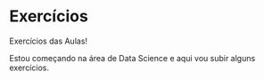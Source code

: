 # Exercícios
Exercícios das Aulas!

Estou começando na área de Data Science e aqui vou subir alguns exercícios.
